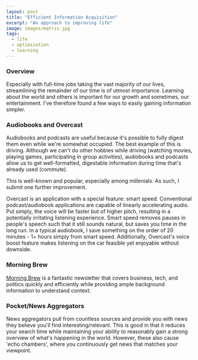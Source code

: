 ```yaml
---
layout: post
title: "Efficient Information Acquisition"
excerpt: "An approach to improving life"
image: images/matrix.jpg
tags: 
  - life
  - optimization
  - learning
---
```


### Overview
Especially with full-time jobs taking the vast majority of our lives, streamlining the remainder of our time
is of utmost importance. Learning about the world and others is important for our growth and sometimes, our 
entertainment. I've therefore found a few ways to easily gaining information simpler. 

### Audiobooks and Overcast
Audiobooks and podcasts are useful because it's possible to fully digest them even while we're somewhat occupied. The best
example of this is driving. Although we can't do other hobbies while driving (watching movies, playing games, 
participating in group activities), audiobooks and podcasts allow us to get well-formatted, digestable information
during time that's already used (commute). 

This is well-known and popular, especially among millenials. As such, I submit one further improvement. 

Overcast is an application with a special feature: smart speed. Conventional podcast/audiobook applications
are capable of linearly accelerating audio. Put simply, the voice will be faster but of higher pitch, resulting in
a potentially irritating listening experience. Smart speed removes pauses in people's speech such that it still
sounds natural, but saves you time in the long run. In a typical audiobook, I save something on the order of
20 minutes - 1+ hours simply from smart speed. Additionally, Overcast's voice boost feature makes listening
on the car feasible yet enjoyable without downside.

### Morning Brew
[Morning Brew](https://www.morningbrew.com/?kid=9NGB6) is a fantastic newsletter that covers business, tech, and 
politics quickly and efficiently while providing ample background information to understand context. 

### Pocket/News Aggregators
News aggregators pull from countless sources and provide you with news they believe you'll find interesting/relevant.
This is good in that it reduces your search time while maintaining your ability to reasonably gain a strong
overview of what's happening in the world. However, these also cause 'echo chambers', where you continuously get
news that matches your viewpoint.
